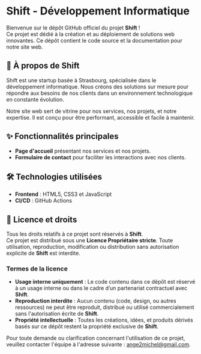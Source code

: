 # Shift - Développement Informatique

Bienvenue sur le dépôt GitHub officiel du projet **Shift** !  
Ce projet est dédié à la création et au déploiement de solutions web innovantes. Ce dépôt contient le code source et la documentation pour notre site web.

## 🚀 À propos de Shift
Shift est une startup basée à Strasbourg, spécialisée dans le développement informatique. Nous créons des solutions sur mesure pour répondre aux besoins de nos clients dans un environnement technologique en constante évolution.

Notre site web sert de vitrine pour nos services, nos projets, et notre expertise. Il est conçu pour être performant, accessible et facile à maintenir.

## ✨ Fonctionnalités principales
- **Page d'accueil** présentant nos services et nos projets.
- **Formulaire de contact** pour faciliter les interactions avec nos clients.

## 🛠️ Technologies utilisées
- **Frontend** : HTML5, CSS3 et JavaScript
- **CI/CD** : GitHub Actions

## 📝 Licence et droits

Tous les droits relatifs à ce projet sont réservés à **Shift**.  
Ce projet est distribué sous une **Licence Propriétaire stricte**. Toute utilisation, reproduction, modification ou distribution sans autorisation explicite de **Shift** est interdite.

### Termes de la licence
- **Usage interne uniquement** : Le code contenu dans ce dépôt est réservé à un usage interne ou dans le cadre d’un partenariat contractuel avec **Shift**.
- **Reproduction interdite** : Aucun contenu (code, design, ou autres ressources) ne peut être reproduit, distribué ou utilisé commercialement sans l'autorisation écrite de **Shift**.
- **Propriété intellectuelle** : Toutes les créations, idées, et produits dérivés basés sur ce dépôt restent la propriété exclusive de **Shift**.

Pour toute demande ou clarification concernant l'utilisation de ce projet, veuillez contacter l'équipe à l'adresse suivante : [ange2michel@gmail.com](mailto:ange2michel@gmail.com).
